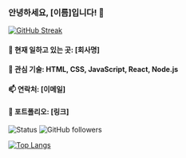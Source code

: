 ### 안녕하세요, [이름]입니다! 👋

[![GitHub Streak](https://github-readme-streak-stats.herokuapp.com?user=yourUsername&theme=dracula)](https://git.io/streak-stats)

#### 🔭 현재 일하고 있는 곳: [회사명]
#### 🌱 관심 기술: HTML, CSS, JavaScript, React, Node.js
#### 📫 연락처: [이메일]
#### 💼 포트폴리오: [링크]

![Status](https://img.shields.io/static/v1?label=status&message=developer&color=brightgreen)
![GitHub followers](https://img.shields.io/github/followers/yourUsername?style=social)

[![Top Langs](https://github-readme-stats.vercel.app/api/top-langs/?username=yourUsername&langs_count=8&layout=compact)](https://github.com/yourUsername/github-readme-stats)
